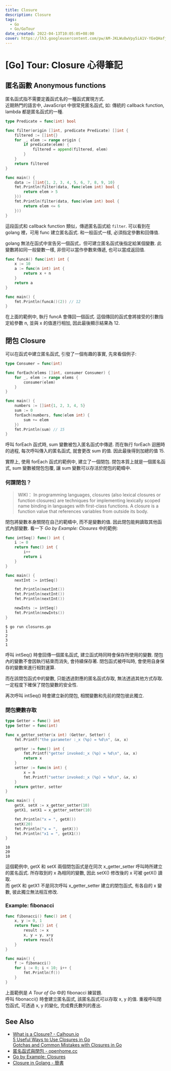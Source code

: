 ```yaml
---
title: Closure
description: Closure
tags:
  - Go
  - Go/GoTour
date_created: 2022-04-13T10:05:05+08:00
cover: https://lh3.googleusercontent.com/pw/AM-JKLWu8wVpy5iA1V-YEeQHafjhEuZiS8kFPaPu0pj_m6yi09YtCsVYFT8Z6LxtDL57sWDXa8rRZm6B_OsIhWjgBWupJ1ZopYhtDR5PMn-4q8ypuliQvh5KDBfdZmKAxOkIXb4FhRvkuQsRhKiyjB02tR6otw=w860-h480-no?authuser=0s
---
```


[Go] Tour: Closure 心得筆記
==========================


匿名函數 Anonymous functions
---------------------------

匿名函式指不需要定義函式名的一種函式實現方式.  
近期熱門的語言中, JavaScript 中很常見匿名函式,
如: 傳統的 callback function, lambda 都是匿名函式的一種.

``` go
type Predicate = func(int) bool

func filter(origin []int, predicate Predicate) []int {
    filtered := []int{}
    for _, elem := range origin {
        if predicate(elem) {
            filtered = append(filtered, elem)
        }
    }
    return filtered
}

func main() {
    data := []int{1, 2, 3, 4, 5, 6, 7, 8, 9, 10}
    fmt.Println(filter(data, func(elem int) bool {
        return elem > 5
    }))
    fmt.Println(filter(data, func(elem int) bool {
        return elem <= 6
    }))
}
```
這段函式和 callback function 類似，傳遞匿名函式給 `filter`.
可以看到在 golang 裡，可用 func 建立匿名函式.
和一般函式一樣, 必須指定參數和回傳值.

golang 無法在函式中宣告另一個函式，但可建立匿名函式後指定給某個變數.
此變數將如同一般變數一樣, 非但可以當作參數來傳遞, 也可以當成返回值.

``` go
func funcA() func(int) int {
    x := 10
    a := func(n int) int {
        return x + n
    }
    return a
}

func main() {
    fmt.Println(funcA()(2)) // 12
}
```
在上面的範例中, 執行 funcA 會傳回一個函式.
這個傳回的函式會將接受的引數指定給參數 n, 並與 x 的值進行相加,
因此最後顯示結果為 12.


閉包 Closure
------------

可以在函式中建立匿名函式, 引發了一個有趣的事實, 先來看個例子:

``` go
type Consumer = func(int)

func forEach(elems []int, consumer Consumer) {
    for _, elem := range elems {
        consumer(elem)
    }
}

func main() {
    numbers := []int{1, 2, 3, 4, 5}
    sum := 0
    forEach(numbers, func(elem int) {
        sum += elem
    })
    fmt.Println(sum) // 15
}
```
呼叫 forEach 函式時, sum 變數被包入匿名函式中傳遞.
而在執行 forEach 迴圈時的過程, 每次呼叫傳入的匿名函式, 就會更改 sum 的值.
因此最後得到加總的值 15.

實際上, 使用 forEach 函式的範例中, 建立了一個閉包.
閉包本質上就是一個匿名函式, sum 變數被閉包包覆, 讓 sum 變數可以存活於閉包的範疇中.

### 何謂閉包？ ###

>   WIKI： 
>   In programming languages, closures (also lexical closures or function closures) are techniques for implementing lexically scoped name binding in languages with first-class functions.
>   A closure is a function value that references variables from outside its body. 

閉包將變數本身關閉在自己的範疇中, 而不是變數的值.
因此閉包能夠讀取其他函式內部變數.
看一下 _Go by Example: Closures_ 中的範例:

``` go
func intSeq() func() int {
    i := 0
    return func() int {
        i++
        return i
    }
}

func main() {
    nextInt := intSeq()

    fmt.Println(nextInt())
    fmt.Println(nextInt())
    fmt.Println(nextInt())

    newInts := intSeq()
    fmt.Println(newInts())
}
```
```    
$ go run closures.go
1
2
3
1
```

呼叫 intSeq() 時會回傳一個匿名函式, 建立函式時同時會保存所使用的變數.
閉包內的變數不會因執行結束而消失, 會持續保存著.
閉包函式被呼叫時, 會使用自身保存的變數來進行相對運算.

而在該閉包函式中的變數, 只能透過對應的匿名函式存取, 無法透過其他方式存取.
一定程度下確保了閉包變數的安全性.

再次呼叫 intSeq() 時會建立新的閉包, 相關變數和先前的閉包彼此獨立.

### 閉包變數存取 ###

``` go
type Getter = func() int
type Setter = func(int)

func x_getter_setter(x int) (Getter, Setter) {
    fmt.Printf("the parameter :_x (%p) = %d\n", &x, x)

    getter := func() int {
        fmt.Printf("getter invoked:_x (%p) = %d\n", &x, x)
        return x
    }
    setter := func(n int) {
        x = n
        fmt.Printf("setter invoked:_x (%p) = %d\n", &x, x)
    }
    return getter, setter
}

func main() {
    getX, setX := x_getter_setter(10)
    getX1, setX1 = x_getter_setter(10)

    fmt.Println("x = ", getX())
    setX(20)
    fmt.Println("x = ",  getX())
    fmt.Println("x1 = ", getX1())
}
```
``` 
10
20
10
```

這個範例中, getX 和 setX 兩個閉包函式是在同次 x_getter_setter 呼叫時所建立的匿名函式.
所存取到的 x 為相同的變數, 因此 setX() 修改後的 x 可被 getX() 讀取.  
而 getX 和 getX1 不是同次呼叫 x_getter_setter 建立的閉包函式, 有各自的 x 變數,
彼此獨立無法相互修改.

### Example: fibonacci ###

``` go
func fibonacci() func() int {
    x, y := 0, 1
    return func() int {
        result := x
        x, y = y, x+y
        return result
    }
}

func main() {
    f := fibonacci()
    for i := 0; i < 10; i++ {
        fmt.Println(f())
    }
}
```
上面範例是 _A Tour of Go_ 中的 fibonacci 練習題.  
呼叫 fibonacci() 時會建立匿名函式, 該匿名函式可以存取 x, y 的值.
重複呼叫閉包函式, 可透過 x, y 的變化, 完成費氏數列的產出.


See Also
--------

-   [What is a Closure? - Calhoun.io](https://www.calhoun.io/what-is-a-closure/#closuresprovidedataisolation)  
    [5 Useful Ways to Use Closures in Go](https://www.calhoun.io/5-useful-ways-to-use-closures-in-go/)  
    [Gotchas and Common Mistakes with Closures in Go](https://www.calhoun.io/gotchas-and-common-mistakes-with-closures-in-go/)
-   [匿名函式與閉包 - openhome.cc](https://openhome.cc/Gossip/Go/Closure.html)
-   [Go by Example: Closures](https://gobyexample.com/closures)
-   [Closure in Golang - 簡書](https://www.jianshu.com/p/3934e62d78a1)
